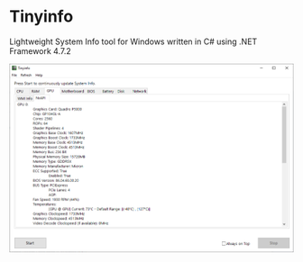 # Tinyinfo
Lightweight System Info tool for Windows written in C# using .NET Framework 4.7.2

![Preview](https://github.com/Lion-Craft/Tinyinfo/blob/master/Tinyinfo/Preview.png?raw=true)
